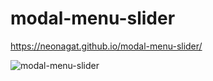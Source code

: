 # modal-menu-slider

https://neonagat.github.io/modal-menu-slider/

![modal-menu-slider](https://user-images.githubusercontent.com/73759315/163810911-ca011235-aa48-4fac-b494-46422bc3fc98.png)
